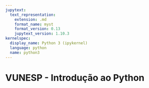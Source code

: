 ```yaml
---
jupytext:
  text_representation:
    extension: .md
    format_name: myst
    format_version: 0.13
    jupytext_version: 1.10.3
kernelspec:
  display_name: Python 3 (ipykernel)
  language: python
  name: python3
---
```


# VUNESP - Introdução ao Python


```{video} https://youtu.be/ZC8bfSZLl80?si=pFteGknu5k4EoEZP
```
